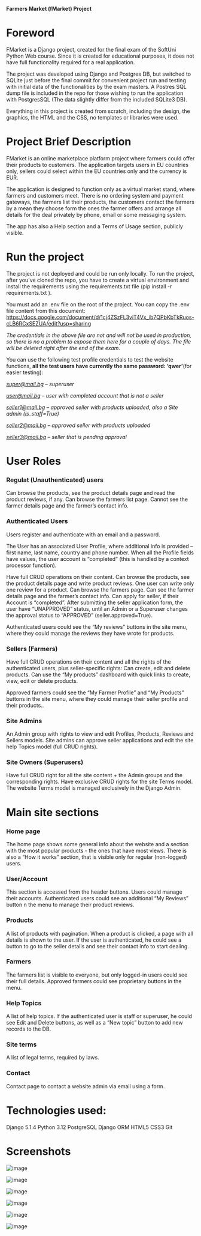 **Farmers Market (fMarket) Project**

# **Foreword**
FMarket is a Django project, created for the final exam of the SoftUni Python Web course. Since it is  created for educational purposes, it does not have full functionality required for a real application.

The project was developed using Django and Postgres DB, but switched to SQLite just before the final commit for convenient project run and testing with initial data of the functionalities by the exam masters. A Postres SQL dump file is included in the repo for those wishing to run the application with PostgresSQL (The data slightly differ from the included SQLite3 DB).

Everything in this project is created from scratch, including the design, the graphics, the HTML and the CSS, no templates or libraries were used.
# **Project Brief Description**
FMarket is an online marketplace platform project where farmers could offer their products to customers. The application targets users in EU countries only, sellers could select within the EU countries only and the currency is EUR.

The application is designed to function only as a virtual market stand, where farmers and customers meet. There is no ordering system and payment gateways, the farmers list their products, the customers contact the farmers by a mean they choose form the ones the farmer offers and arrange all details for the deal privately by phone, email or some messaging system.

The app has also a Help section and a Terms of Usage section, publicly visible.

# **Run the project**
The project is not deployed and could be run only locally. To run the project, after you’ve cloned the repo, you have to create a virtual environment and install the requirements using the requirements.txt file (pip install -r requirements.txt ).

You must add an .env file on the root of the project. You can copy the .env file content from this document:
https://docs.google.com/document/d/1cj4ZSzFL3viT4Vx_ib7QPbKbTkRuos-cLB6RCxSEZUA/edit?usp=sharing

*The credentials in the above file are not and will not be used in production, so there is no a problem to expose them here for a couple of days. The file will be deleted right after the end of the exam.*

You can use the following test profile credentials to test the website functions, **all the test users have currently the same password: ‘qwer’**(for easier testing):

*super@mail.bg – superuser*

*user@mail.bg – user with completed account that is not a seller*

*seller1@mail.bg – approved seller with products uploaded, also a Site admin (is\_staff=True)*

*seller2@mail.bg –  approved seller with products uploaded*

*seller3@mail.bg – seller that is pending approval*

# **User Roles**
### **Regulat (Unauthenticated) users**
Can browse the products, see the product details page and read the product reviews, if any.
Can browse the farmers list page. Cannot see the farmer details page and the farmer’s contact info.
### **Authenticated Users**
Users register and authenticate with an email and a password.

The User has an associated User Profile, where additional info is provided – first name, last name, country and phone number. When all the Profile fields have values, the user account is “completed” (this is handled by a context processor function).

Have full CRUD operations on their content.
Can browse the products, see the product details page and write  product reviews. One user can write only one review for a product.
Can browse the farmers page. Can see the farmer details page and the farmer’s contact info.
Can apply for seller, if their Account is “completed”.  After submitting the seller application form, the user have “UNAPPROVED” status, until an Admin or a Superuser changes the approval status to “APPROVED” (seller.approved=True).

Authenticated users could see the “My reviews” buttons in the site menu, where they could manage the reviews they have wrote for products.
### **Sellers (Farmers)**
Have full CRUD operations on their content and all the rights of the authenticated users, plus seller-specific rights:
Can create, edit and delete products.
Can use the “My products” dashboard with quick links to create, view, edit or delete products.

Approved farmers could see the “My Farmer Profile” and “My Products” buttons in the site menu, where they could manage their seller profile and their products..
### **Site Admins**
An Admin group with rights to view and edit Profiles, Products, Reviews and Sellers models. Site admins can approve seller applications and edit the site help Topics model (full CRUD rights).
### **Site Owners (Superusers)**
Have full CRUD right for all the site content + the Admin groups and the corresponding rights.
Have exclusive CRUD rights for the site Terms model. The website Terms model is managed exclusively in the Django Admin.
# **Main site sections**
### **Home page**
The home page shows some general info about the website and a section with the most popular products - the ones that have most views. There is also a “How it works” section, that is visible only for regular (non-logged) users.

### **User/Account**
This section is accessed from the header buttons. Users could manage their accounts.
Authenticated users could see an additional “My Reviews” button n the menu to manage their product reviews.

### **Products**
A list of products with pagination. When a product is clicked, a page with all details is shown to the user. If the user is authenticated, he could see a button to go to the seller details and see their contact info to start dealing.

### **Farmers**
The farmers list is visible to everyone, but only logged-in users could see their full details. Approved farmers could see proprietary buttons in the menu.

### **Help Topics**
A list of help topics. If the authenticated user is staff or superuser, he could see Edit and Delete buttons, as well as a “New topic” button to add new records to the DB.

### **Site terms**
A list of legal terms, required by laws.
###
### **Contact**
Contact page to contact a website admin via email using a form.

# **Technologies used:**
Django 5.1.4
Python 3.12
PostgreSQL
Django ORM
HTML5
CSS3
Git

# **Screenshots**
![image](https://github.com/user-attachments/assets/203e540b-7174-477e-ab8d-c6abde3442a2)

![image](https://github.com/user-attachments/assets/80d286bc-97df-45e5-9120-74b56dc47a14)

![image](https://github.com/user-attachments/assets/30c7965e-9a50-4bc8-aa91-8ce012bd1d83)

![image](https://github.com/user-attachments/assets/cb171797-1978-46ad-8d88-f9ba8b4c0d6c)

![image](https://github.com/user-attachments/assets/ebfde911-b38f-4f44-a630-faf36231c90e)

![image](https://github.com/user-attachments/assets/e5b9a219-812a-4ef9-b677-d8c9ce3869ea)





